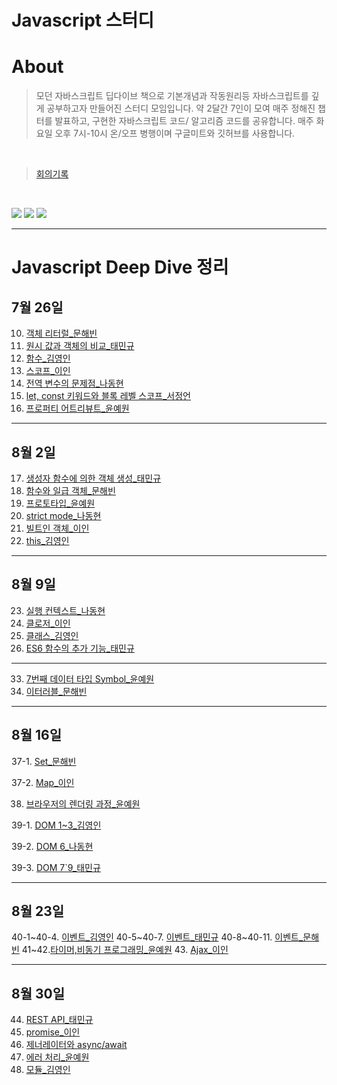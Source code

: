# Javascript 스터디


# About

> 모던 자바스크립트 딥다이브 책으로 기본개념과 작동원리등 자바스크립트를 깊게 공부하고자 만들어진 스터디 모임입니다. 약 2달간 7인이 모여 매주 정해진 챕터를 발표하고, 구현한 자바스크립트 코드/ 알고리즘 코드를 공유합니다. 매주 화요일 오후 7시-10시 온/오프 병행이며 구글미트와 깃허브를 사용합니다.

<br>

> [회의기록](https://www.notion.so/529ea0d91acb4858bda921ab71340b0d)
<br>

![](https://img.shields.io/badge/Javascript-F7DF1E?style=flat-square&logo=JavaScript&logoColor=black)
![](https://img.shields.io/badge/React-61DAFB?style=flat-square&logo=React&logoColor=black)
![](https://img.shields.io/badge/Node-339933?style=flat-square&logo=React&logoColor=black)

***

# Javascript Deep Dive 정리
## 7월 26일
10. [객체 리터럴_문해빈](https://www.notion.so/10-8b93906f91bc4968a47d6716d11068e9)
11. [원시 값과 객체의 비교_태민규](https://kindly-detail-a14.notion.site/11-a7f51b27781243d8a0a7ce7df32d5966)
12. [함수_김영인](https://smooth-bream-9bc.notion.site/12-56580cb595ac4fe69f501954ea7d6aed)
13. [스코프_이인](https://www.notion.so/13-7e0a21cd3c3f4d5fbd041690d8978d4c)
14. [전역 변수의 문제점_나동현](https://scented-shame-6d5.notion.site/14-c5960ade4df34f7680da7a86e6ab9db2)
15. [let, const 키워드와 블록 레벨 스코프_서정언](https://autumn-airbus-a65.notion.site/15-let-const-8fc8cc119757455fa52207a97ebc9ee1)
16. [프로퍼티 어트리뷰트_윤예원](https://blog.naver.com/lizzy2/222829346596)

***

## 8월 2일
17. [생성자 함수에 의한 객체 생성_태민규](https://kindly-detail-a14.notion.site/17-c43c6d07f7f345d9be51bc24a988d659)
18. [함수와 일급 객체_문해빈](https://sideways-polka-103.notion.site/18-270b68d6fe3f4b56b1252d54d0ddfe00)
19. [프로토타입_윤예원](https://blog.naver.com/lizzy2/222837671810)
20. [strict mode_나동현](https://scented-shame-6d5.notion.site/20-strict-mode-6b4d6bc3c1124ea9ba4f177aa5d2f0f7)
21. [빌트인 객체_이인](https://www.notion.so/21-91df698d922947bd9d09f9938b0d08d3)
22. [this_김영인](https://www.notion.so/22-this-48fc5215fa1f46beb0c60c09cfaf5448#9dfa2256cf3c4d9997b314693c983d82)

***

## 8월 9일
23. [실행 컨텍스트_나동현](https://scented-shame-6d5.notion.site/23-5723994dc38843949eb759c1be27a9ed)
24. [클로저_이인](https://mulberry-taleggio-413.notion.site/24-7df88b5a94d24a56bd1d8243a7317ec1)
25. [클래스_김영인](https://smooth-bream-9bc.notion.site/25-dfa4c93bf95e473085831ad19f9abc57)
26. [ES6 함수의 추가 기능_태민규](https://kindly-detail-a14.notion.site/26-ES6-36ae0d2b15724d329d50171e29aa2882)
***
33. [7번째 데이터 타입 Symbol_윤예원](https://blog.naver.com/lizzy2/222844046976)
34. [이터러블_문해빈](https://sideways-polka-103.notion.site/34-76be012d5ad34729aa47bf8a8d5e2c83)

***

## 8월 16일
37-1. [Set_문해빈](https://sideways-polka-103.notion.site/37-Set-7efcae134714421c96992d6fd43e0559)

37-2. [Map_이인](https://mulberry-taleggio-413.notion.site/37-Map-25816242bb49489ab84cb47b41c23788)

38. [브라우저의 렌더링 과정_윤예원](https://blog.naver.com/lizzy2/222848543296)

39-1. [DOM 1~3_김영인](https://smooth-bream-9bc.notion.site/39-1-39-3-DOM-56c068c3d38c4bc690cb51965f7c1c6e)

39-2. [DOM 6_나동현](https://scented-shame-6d5.notion.site/39-6-DOM-b72723ae589640c4999098a2524dd63a)

39-3. [DOM 7`9_태민규](https://kindly-detail-a14.notion.site/39-DOM-5fc26172ab5c4ceb86984d470c337a46)

***

## 8월 23일
40-1~40-4. [이벤트_김영인](https://www.notion.so/40-1-40-4-41a468ce1e92460f825bd5277fae79f2)
40-5~40-7. [이벤트_태민규](https://www.notion.so/40-40-5-40-7-68652b5356c94f6d838b785b9d3873da)
40-8~40-11. [이벤트_문해빈](https://sideways-polka-103.notion.site/40-fea370ea9a61437cb3f34ab936196736)
41~42.[타이머,비동기 프로그래밍_윤예원](https://blog.naver.com/lizzy2/222855168870)
43. [Ajax_이인](https://www.notion.so/43-Ajax-845b5b5286594d569645bf19f9e29ec4)

***

## 8월 30일
44. [REST API_태민규](https://www.notion.so/44-REST-API-ed972d483384409c9975537711f58d51)
45. [promise_이인](https://mulberry-taleggio-413.notion.site/45-4e614556e134442d883ad44fc55af418)
46. [제너레이터와 async/await](https://sideways-polka-103.notion.site/46-async-await-553002d5845c4544a546e2925fbb05ae)
47. [에러 처리_윤예원](https://blog.naver.com/lizzy2/222856502802)
48. [모듈_김영인](https://smooth-bream-9bc.notion.site/48-Module-da9a74e330354c94ab953d8a51e7dfc7)
